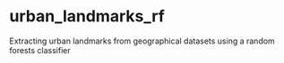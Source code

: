 # urban_landmarks_rf
 Extracting urban landmarks from geographical datasets using a random forests classifier
